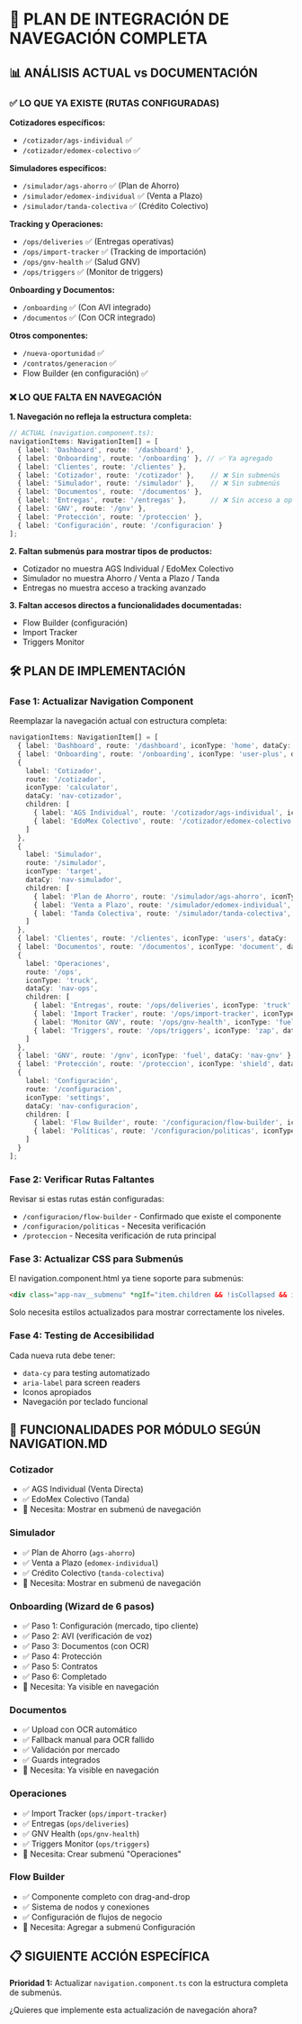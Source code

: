 # 🎯 PLAN DE INTEGRACIÓN DE NAVEGACIÓN COMPLETA

## 📊 ANÁLISIS ACTUAL vs DOCUMENTACIÓN

### ✅ LO QUE YA EXISTE (RUTAS CONFIGURADAS)

**Cotizadores específicos:**
- `/cotizador/ags-individual` ✅
- `/cotizador/edomex-colectivo` ✅

**Simuladores específicos:**
- `/simulador/ags-ahorro` ✅ (Plan de Ahorro)
- `/simulador/edomex-individual` ✅ (Venta a Plazo)
- `/simulador/tanda-colectiva` ✅ (Crédito Colectivo)

**Tracking y Operaciones:**
- `/ops/deliveries` ✅ (Entregas operativas)
- `/ops/import-tracker` ✅ (Tracking de importación)
- `/ops/gnv-health` ✅ (Salud GNV)
- `/ops/triggers` ✅ (Monitor de triggers)

**Onboarding y Documentos:**
- `/onboarding` ✅ (Con AVI integrado)
- `/documentos` ✅ (Con OCR integrado)

**Otros componentes:**
- `/nueva-oportunidad` ✅
- `/contratos/generacion` ✅
- Flow Builder (en configuración) ✅

### ❌ LO QUE FALTA EN NAVEGACIÓN

**1. Navegación no refleja la estructura completa:**
```typescript
// ACTUAL (navigation.component.ts):
navigationItems: NavigationItem[] = [
  { label: 'Dashboard', route: '/dashboard' },
  { label: 'Onboarding', route: '/onboarding' }, // ✅ Ya agregado
  { label: 'Clientes', route: '/clientes' },
  { label: 'Cotizador', route: '/cotizador' },    // ❌ Sin submenús
  { label: 'Simulador', route: '/simulador' },    // ❌ Sin submenús
  { label: 'Documentos', route: '/documentos' },
  { label: 'Entregas', route: '/entregas' },      // ❌ Sin acceso a ops/
  { label: 'GNV', route: '/gnv' },
  { label: 'Protección', route: '/proteccion' },
  { label: 'Configuración', route: '/configuracion' }
];
```

**2. Faltan submenús para mostrar tipos de productos:**
- Cotizador no muestra AGS Individual / EdoMex Colectivo
- Simulador no muestra Ahorro / Venta a Plazo / Tanda
- Entregas no muestra acceso a tracking avanzado

**3. Faltan accesos directos a funcionalidades documentadas:**
- Flow Builder (configuración)
- Import Tracker
- Triggers Monitor

## 🛠️ PLAN DE IMPLEMENTACIÓN

### Fase 1: Actualizar Navigation Component

Reemplazar la navegación actual con estructura completa:

```typescript
navigationItems: NavigationItem[] = [
  { label: 'Dashboard', route: '/dashboard', iconType: 'home', dataCy: 'nav-dashboard' },
  { label: 'Onboarding', route: '/onboarding', iconType: 'user-plus', dataCy: 'nav-onboarding' },
  {
    label: 'Cotizador',
    route: '/cotizador',
    iconType: 'calculator',
    dataCy: 'nav-cotizador',
    children: [
      { label: 'AGS Individual', route: '/cotizador/ags-individual', iconType: 'user', dataCy: 'nav-cotizador-ags' },
      { label: 'EdoMex Colectivo', route: '/cotizador/edomex-colectivo', iconType: 'users', dataCy: 'nav-cotizador-edomex' }
    ]
  },
  {
    label: 'Simulador',
    route: '/simulador',
    iconType: 'target',
    dataCy: 'nav-simulador',
    children: [
      { label: 'Plan de Ahorro', route: '/simulador/ags-ahorro', iconType: 'piggy-bank', dataCy: 'nav-simulador-ahorro' },
      { label: 'Venta a Plazo', route: '/simulador/edomex-individual', iconType: 'credit-card', dataCy: 'nav-simulador-plazo' },
      { label: 'Tanda Colectiva', route: '/simulador/tanda-colectiva', iconType: 'users', dataCy: 'nav-simulador-tanda' }
    ]
  },
  { label: 'Clientes', route: '/clientes', iconType: 'users', dataCy: 'nav-clientes' },
  { label: 'Documentos', route: '/documentos', iconType: 'document', dataCy: 'nav-documentos' },
  {
    label: 'Operaciones',
    route: '/ops',
    iconType: 'truck',
    dataCy: 'nav-ops',
    children: [
      { label: 'Entregas', route: '/ops/deliveries', iconType: 'truck', dataCy: 'nav-ops-entregas' },
      { label: 'Import Tracker', route: '/ops/import-tracker', iconType: 'package', dataCy: 'nav-ops-tracker' },
      { label: 'Monitor GNV', route: '/ops/gnv-health', iconType: 'fuel', dataCy: 'nav-ops-gnv' },
      { label: 'Triggers', route: '/ops/triggers', iconType: 'zap', dataCy: 'nav-ops-triggers' }
    ]
  },
  { label: 'GNV', route: '/gnv', iconType: 'fuel', dataCy: 'nav-gnv' },
  { label: 'Protección', route: '/proteccion', iconType: 'shield', dataCy: 'nav-proteccion' },
  {
    label: 'Configuración',
    route: '/configuracion',
    iconType: 'settings',
    dataCy: 'nav-configuracion',
    children: [
      { label: 'Flow Builder', route: '/configuracion/flow-builder', iconType: 'git-branch', dataCy: 'nav-config-flow' },
      { label: 'Políticas', route: '/configuracion/politicas', iconType: 'file-text', dataCy: 'nav-config-politicas' }
    ]
  }
];
```

### Fase 2: Verificar Rutas Faltantes

Revisar si estas rutas están configuradas:
- `/configuracion/flow-builder` - Confirmado que existe el componente
- `/configuracion/politicas` - Necesita verificación
- `/proteccion` - Necesita verificación de ruta principal

### Fase 3: Actualizar CSS para Submenús

El navigation.component.html ya tiene soporte para submenús:
```html
<div class="app-nav__submenu" *ngIf="item.children && !isCollapsed && isActive(item.route)">
```

Solo necesita estilos actualizados para mostrar correctamente los niveles.

### Fase 4: Testing de Accesibilidad

Cada nueva ruta debe tener:
- `data-cy` para testing automatizado
- `aria-label` para screen readers
- Iconos apropiados
- Navegación por teclado funcional

## 🎯 FUNCIONALIDADES POR MÓDULO SEGÚN NAVIGATION.MD

### **Cotizador**
- ✅ AGS Individual (Venta Directa)
- ✅ EdoMex Colectivo (Tanda)
- 🔧 Necesita: Mostrar en submenú de navegación

### **Simulador**
- ✅ Plan de Ahorro (`ags-ahorro`)
- ✅ Venta a Plazo (`edomex-individual`)
- ✅ Crédito Colectivo (`tanda-colectiva`)
- 🔧 Necesita: Mostrar en submenú de navegación

### **Onboarding (Wizard de 6 pasos)**
- ✅ Paso 1: Configuración (mercado, tipo cliente)
- ✅ Paso 2: AVI (verificación de voz)
- ✅ Paso 3: Documentos (con OCR)
- ✅ Paso 4: Protección
- ✅ Paso 5: Contratos
- ✅ Paso 6: Completado
- 🔧 Necesita: Ya visible en navegación

### **Documentos**
- ✅ Upload con OCR automático
- ✅ Fallback manual para OCR fallido
- ✅ Validación por mercado
- ✅ Guards integrados
- 🔧 Necesita: Ya visible en navegación

### **Operaciones**
- ✅ Import Tracker (`ops/import-tracker`)
- ✅ Entregas (`ops/deliveries`)
- ✅ GNV Health (`ops/gnv-health`)
- ✅ Triggers Monitor (`ops/triggers`)
- 🔧 Necesita: Crear submenú "Operaciones"

### **Flow Builder**
- ✅ Componente completo con drag-and-drop
- ✅ Sistema de nodos y conexiones
- ✅ Configuración de flujos de negocio
- 🔧 Necesita: Agregar a submenú Configuración

## 📋 SIGUIENTE ACCIÓN ESPECÍFICA

**Prioridad 1:** Actualizar `navigation.component.ts` con la estructura completa de submenús.

¿Quieres que implemente esta actualización de navegación ahora?
